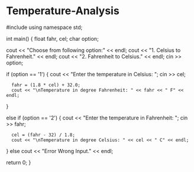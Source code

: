 # Temperature-Analysis
#include<iostream>
using namespace std;

int main()
{
   float fahr, cel;
   char option;

   cout << "Choose from following option:" << endl;
   cout << "1. Celsius to Fahrenheit." << endl;
   cout << "2. Fahrenheit to Celsius." << endl;
   cin >> option;

   if (option == '1')
   {
      cout << "Enter the temperature in Celsius: ";
      cin >> cel;

      fahr = (1.8 * cel) + 32.0; 
      cout << "\nTemperature in degree Fahrenheit: " << fahr << " F" << endl;
   }
 
   else if (option == '2')
   {
      cout << "Enter the temperature in Fahrenheit: ";
      cin >> fahr;

      cel = (fahr - 32) / 1.8; 
      cout << "\nTemperature in degree Celsius: " << cel << " C" << endl;
   }
   else
      cout << "Error Wrong Input." << endl;

   return 0;
}
